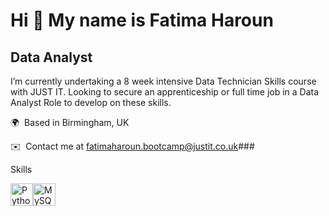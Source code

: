 Hi 👋 My name is Fatima Haroun
==============================

Data Analyst
------------

I’m currently undertaking a 8 week intensive Data Technician Skills course with JUST IT. Looking to secure an apprenticeship or full time job in a Data Analyst Role to develop on these skills.

🌍  Based in Birmingham, UK

✉️  Contact me at [fatimaharoun.bootcamp@justit.co.uk](mailto:fatimaharoun.bootcamp@justit.co.uk)###

   Skills 
<p align="left">
<a href="https://www.python.org/" target="_blank" rel="noreferrer"><img src="https://raw.githubusercontent.com/danielcranney/readme-generator/main/public/icons/skills/python-colored.svg" width="36" height="36" alt="Python" /></a><a href="https://www.mysql.com/" target="_blank" rel="noreferrer"><img src="https://raw.githubusercontent.com/danielcranney/readme-generator/main/public/icons/skills/mysql-colored.svg" width="36" height="36" alt="MySQL" /></a>
                    </p>
                    
